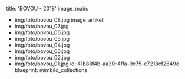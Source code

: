 title: 'BOVOU - 2018'
image_main:
  - img/foto/bovou_08.jpg
image_artikel:
  - img/foto/bovou_07.jpg
  - img/foto/bovou_06.jpg
  - img/foto/bovou_05.jpg
  - img/foto/bovou_04.jpg
  - img/foto/bovou_03.jpg
  - img/foto/bovou_02.jpg
  - img/foto/bovou_01.jpg
id: 41b88f4b-aa30-4ffa-9e75-e7218cf2649e
blueprint: mimbild_collections
